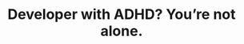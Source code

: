 ---
layout: bookmark
title: Developer with ADHD? You’re not alone.
tags:
  - Bookmarks
  - ADHD
  - Development
created: '2023-05-01T11:37:00.794Z'
link: https://stackoverflow.blog/2023/02/19/developer-with-adhd-youre-not-alone/
id: 566316246
excerpt: >-
  Is there a connection between programming and ADHD? And could it be that
  people with ADHD are particularly well-suited to programming careers?
image: >-
  https://149351115.v2.pressablecdn.com/wp-content/uploads/2023/02/DevelopersADHD-1.png
---